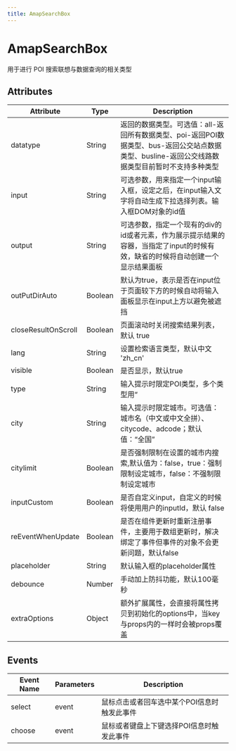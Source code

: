 ```yaml
---
title: AmapSearchBox
---
```


# AmapSearchBox
用于进行 POI 搜索联想与数据查询的相关类型

## Attributes

Attribute | Type    | Description
---|---------|---|
datatype | String  | 返回的数据类型。可选值：all-返回所有数据类型、poi-返回POI数据类型、bus-返回公交站点数据类型、busline-返回公交线路数据类型目前暂时不支持多种类型
input | String  | 可选参数，用来指定一个input输入框，设定之后，在input输入文字将自动生成下拉选择列表。输入框DOM对象的id值
output | String  | 可选参数，指定一个现有的div的id或者元素，作为展示提示结果的容器，当指定了input的时候有效，缺省的时候将自动创建一个显示结果面板
outPutDirAuto | Boolean | 默认为true，表示是否在input位于页面较下方的时候自动将输入面板显示在input上方以避免被遮挡
closeResultOnScroll | Boolean | 页面滚动时关闭搜索结果列表，默认 true
lang | String  | 设置检索语言类型，默认中文 'zh_cn'
visible | Boolean | 是否显示，默认true
type | String  | 输入提示时限定POI类型，多个类型用“|”分隔，目前只支持Poi类型编码如“050000” 默认值：所有类别
city | String  | 输入提示时限定城市。可选值：城市名（中文或中文全拼）、citycode、adcode；默认值：“全国”
citylimit | Boolean | 是否强制限制在设置的城市内搜索,默认值为：false，true：强制限制设定城市，false：不强制限制设定城市
inputCustom | Boolean | 是否自定义input，自定义的时候将使用用户的inputId，默认 false
reEventWhenUpdate | Boolean | 是否在组件更新时重新注册事件，主要用于数组更新时，解决绑定了事件但事件的对象不会更新问题，默认false
placeholder | String  | 默认输入框的placeholder属性
debounce | Number  | 手动加上防抖功能，默认100毫秒
extraOptions | Object  | 额外扩展属性，会直接将属性拷贝到初始化的options中，当key与props内的一样时会被props覆盖

## Events

Event Name | Parameters | Description
---|---|---|
select | event | 鼠标点击或者回车选中某个POI信息时触发此事件
choose | event | 鼠标或者键盘上下键选择POI信息时触发此事件
